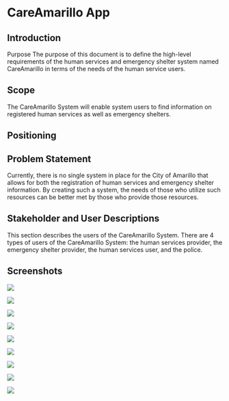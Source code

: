 # CareAmarillo App

## Introduction
Purpose
The purpose of this document is to define the high-level requirements of the human services and emergency shelter system named CareAmarillo in terms of the needs of the human service users.
## Scope
The CareAmarillo System will enable system users to find information on registered human services as well as emergency shelters.
## Positioning
## Problem Statement
Currently, there is no single system in place for the City of Amarillo that allows for both the registration of human services and emergency shelter information.  By creating such a system, the needs of those who utilize such resources can be better met by those who provide those resources.
## Stakeholder and User Descriptions
This section describes the users of the CareAmarillo System. There are 4 types of users of the CareAmarillo System: the human services provider, the emergency shelter provider, the human services user, and the police.

## Screenshots
![](https://github.com/Aldarraji/2019amarilloClass/blob/master/Page1%2012_19_2019%202_37_50%20PM.png)

![](https://github.com/Aldarraji/2019amarilloClass/blob/master/Page2%2012_19_2019%202_41_27%20PM.png)

![](https://github.com/Aldarraji/2019amarilloClass/blob/master/Page3%2012_19_2019%202_41_20%20PM.png)

![](https://github.com/Aldarraji/2019amarilloClass/blob/master/Page4%2012_19_2019%202_38_41%20PM.png)

![](https://github.com/Aldarraji/2019amarilloClass/blob/master/Page5%2012_19_2019%202_39_21%20PM.png)

![](https://github.com/Aldarraji/2019amarilloClass/blob/master/Page5%2012_19_2019%202_47_21%20PM.png)

![](https://github.com/Aldarraji/2019amarilloClass/blob/master/Page6%2012_19_2019%202_40_05%20PM.png)

![](https://github.com/Aldarraji/2019amarilloClass/blob/master/Page7%2012_19_2019%202_40_28%20PM.png)

![](https://github.com/Aldarraji/2019amarilloClass/blob/master/Page8%2012_19_2019%202_40_59%20PM.png)
